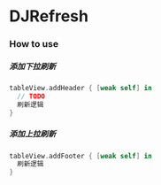 # DJRefresh

### How to use

##### 添加下拉刷新

```swift
tableView.addHeader { [weak self] in
  // TODO
  刷新逻辑
}
```

##### 添加上拉刷新

```swift
tableView.addFooter { [weak self] in
  刷新逻辑
}
```

